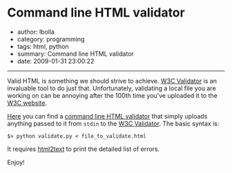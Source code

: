 # Command line HTML validator

- author: lbolla
- category: programming
- tags: html, python
- summary: Command line HTML validator
- date: 2009-01-31 23:00:22

----------------

Valid HTML is something we should strive to achieve. [W3C Validator][1] is an
invaluable tool to do just that. Unfortunately, validating a local file you are
working on can be annoying after the 100th time you've uploaded it to the [W3C
website][1].

[Here][2] you can find a [command line HTML validator][2] that
simply uploads anything passed to it from `stdin` to the [W3C Validator][1]. The
basic syntax is:

    $> python validate.py < file_to_validate.html

It requires [html2text][3] to print the detailed list of errors.

Enjoy!

   [1]: http://validator.w3.org/ (W3C Validator)
   [2]: https://raw.github.com/lbolla/junk/master/utils/w3c_validate.py (html validator)
   [3]: http://www.aaronsw.com/2002/html2text/ (html2text)
   [4]: http://validator.w3.org/docs/why.html
